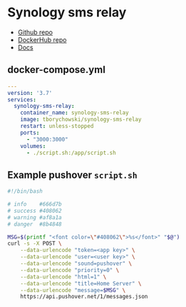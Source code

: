 # Synology sms relay

- [Github repo](https://github.com/tborychowski/synology-sms-relay)
- [DockerHub repo](https://hub.docker.com/repository/docker/tborychowski/synology-sms-relay)
- [Docs](https://github.com/tborychowski/synology-sms-relay#docker-compose)


## docker-compose.yml
```yml
---
version: '3.7'
services:
  synology-sms-relay:
    container_name: synology-sms-relay
    image: tborychowski/synology-sms-relay
    restart: unless-stopped
    ports:
      - "3000:3000"
    volumes:
      - ./script.sh:/app/script.sh
```

## Example pushover `script.sh`
```sh
#!/bin/bash

# info    #666d7b
# success #408062
# warning #af8a1a
# danger  #8b4848

MSG=$(printf "<font color=\"#408062\">%s</font>" "$@")
curl -s -X POST \
    --data-urlencode "token=<app key>" \
    --data-urlencode "user=<user key>" \
    --data-urlencode "sound=pushover" \
    --data-urlencode "priority=0" \
    --data-urlencode "html=1" \
    --data-urlencode "title=Home Server" \
    --data-urlencode "message=$MSG" \
    https://api.pushover.net/1/messages.json
```
